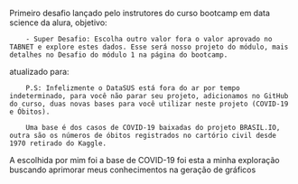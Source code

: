 Primeiro desafio lançado pelo instrutores do curso bootcamp em data science da alura, objetivo:

        - Super Desafio: Escolha outro valor fora o valor aprovado no TABNET e explore estes dados. Esse será nosso projeto do módulo, mais detalhes no Desafio do módulo 1 na página do bootcamp.
atualizado para: 

        P.S: Infelizmente o DataSUS está fora do ar por tempo indeterminado, para você não parar seu projeto, adicionamos no GitHub do curso, duas novas bases para você utilizar neste projeto (COVID-19 e Óbitos).

        Uma base é dos casos de COVID-19 baixadas do projeto BRASIL.IO, outra são os números de óbitos registrados no cartório civil desde 1970 retirado do Kaggle. 
A escolhida por mim foi a base de COVID-19 foi esta a minha exploração buscando aprimorar meus conhecimentos na geração de gráficos 
